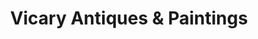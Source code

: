 ---
title: "Vicary Antiques & Paintings"
url: /carnforth/vicary-antiques-and-paintings/
shop: antiques
---